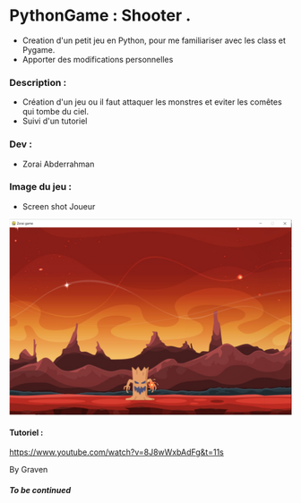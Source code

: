 # PythonGame : Shooter .

- Creation d'un petit jeu en Python, pour me familiariser avec les class et Pygame.
- Apporter des modifications personnelles 


### Description :

- Création d'un jeu ou il faut attaquer les monstres et eviter les comêtes qui tombe du ciel.
- Suivi d'un tutoriel


###  Dev :

- Zorai Abderrahman


### Image du jeu  :


- Screen shot Joueur

![image](https://github.com/Abderzorai/PythonGame/blob/main/screenshot.png)



#### Tutoriel :

https://www.youtube.com/watch?v=8J8wWxbAdFg&t=11s

By Graven


##### To be continued
